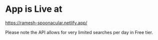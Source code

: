# App is Live at

https://ramesh-spoonacular.netlify.app/

Please note the API allows for very limited searches per day in Free tier.

